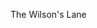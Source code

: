 The Wilson's Lane
<html lang="id">
<head>
    <meta charset="UTF-8">
    <meta name="viewport" content="width=device-width, initial-scale=1.0">
    <title>The Wilson's Lane Cafe</title>
    <script src="https://cdn.tailwindcss.com"></script>
    <link rel="stylesheet" href="https://cdnjs.cloudflare.com/ajax/libs/font-awesome/6.0.0/css/all.min.css">
    <script>
        tailwind.config = {
            theme: {
                extend: {
                    colors: {
                        primary: '#FF6B98',
                        secondary: '#FFD1DC',
                        accent: '#FF91A4',
                        dark: '#4A3637',
                        light: '#FFF0F3',
                    },
                    fontFamily: {
                        sans: ['Poppins', 'sans-serif'],
                        serif: ['Playfair Display', 'serif'],
                    }
                }
            }
        }
    </script>
    <style>
        @import url('https://fonts.googleapis.com/css2?family=Playfair+Display:wght@400;500;600;700&family=Poppins:wght@300;400;500;600&display=swap');
        
        body {
            font-family: 'Poppins', sans-serif;
            scroll-behavior: smooth;
        }
        
        .hero-pattern {
            background-color: #FFF0F3;
            background-image: url("data:image/svg+xml,%3Csvg width='60' height='60' viewBox='0 0 60 60' xmlns='http://www.w3.org/2000/svg'%3E%3Cg fill='none' fill-rule='evenodd'%3E%3Cg fill='%23ff6b98' fill-opacity='0.1'%3E%3Cpath d='M36 34v-4h-2v4h-4v2h4v4h2v-4h4v-2h-4zm0-30V0h-2v4h-4v2h4v4h2V6h4V4h-4zM6 34v-4H4v4H0v2h4v4h2v-4h4v-2H6zM6 4V0H4v4H0v2h4v4h2V6h4V4H6z'/%3E%3C/g%3E%3C/g%3E%3C/svg%3E");
        }
        
        .menu-item:hover {
            transform: translateY(-5px);
            box-shadow: 0 10px 15px -3px rgba(255, 107, 152, 0.3);
        }
        
        .gallery-img {
            transition: all 0.3s ease;
        }
        
        .gallery-img:hover {
            transform: scale(1.05);
        }
        
        .testimonial-card {
            transition: all 0.3s ease;
        }
        
        .testimonial-card:hover {
            transform: translateY(-5px);
        }
        
        .nav-link {
            position: relative;
        }
        
        .nav-link::after {
            content: '';
            position: absolute;
            width: 0;
            height: 2px;
            bottom: -2px;
            left: 0;
            background-color: #FF6B98;
            transition: width 0.3s ease;
        }
        
        .nav-link:hover::after {
            width: 100%;
        }
    </style>
</head>
<body class="bg-light text-dark">
    <!-- Navigation -->
    <nav class="bg-white shadow-md fixed w-full z-50">
        <div class="container mx-auto px-4 py-3 flex justify-between items-center">
            <a href="#" class="text-2xl font-serif font-bold text-primary">The Wilson's Lane</a>
            
            <!-- Mobile menu button -->
            <div class="md:hidden">
                <button id="mobile-menu-button" class="text-dark focus:outline-none">
                    <svg class="w-6 h-6" fill="none" stroke="currentColor" viewBox="0 0 24 24" xmlns="http://www.w3.org/2000/svg">
                        <path stroke-linecap="round" stroke-linejoin="round" stroke-width="2" d="M4 6h16M4 12h16M4 18h16"></path>
                    </svg>
                </button>
            </div>
            
            <!-- Desktop Navigation -->
            <div class="hidden md:flex space-x-8">
                <a href="#home" class="nav-link font-medium">Beranda</a>
                <a href="#about" class="nav-link font-medium">Tentang Kami</a>
                <a href="#menu" class="nav-link font-medium">Menu</a>
                <a href="#services" class="nav-link font-medium">Layanan</a>
                <a href="#gallery" class="nav-link font-medium">Galeri</a>
                <a href="#testimonials" class="nav-link font-medium">Testimoni</a>
                <a href="#contact" class="nav-link font-medium">Kontak</a>
            </div>
        </div>
        
        <!-- Mobile Navigation -->
        <div id="mobile-menu" class="hidden md:hidden bg-white pb-4 px-4">
            <a href="#home" class="block py-2 text-center">Beranda</a>
            <a href="#about" class="block py-2 text-center">Tentang Kami</a>
            <a href="#menu" class="block py-2 text-center">Menu</a>
            <a href="#services" class="block py-2 text-center">Layanan</a>
            <a href="#gallery" class="block py-2 text-center">Galeri</a>
            <a href="#testimonials" class="block py-2 text-center">Testimoni</a>
            <a href="#contact" class="block py-2 text-center">Kontak</a>
        </div>
    </nav>

    <!-- Hero Section -->
    <section id="home" class="hero-pattern pt-24 md:pt-32 pb-16 md:pb-24">
        <div class="container mx-auto px-4">
            <div class="flex flex-col md:flex-row items-center">
                <div class="md:w-1/2 mb-8 md:mb-0">
                    <h1 class="text-4xl md:text-5xl lg:text-6xl font-serif font-bold text-primary mb-4">The Wilson's Lane</h1>
                    <p class="text-lg md:text-xl mb-6">Nikmati pengalaman kuliner yang menyenangkan dengan suasana yang nyaman dan menu yang lezat.</p>
                    <div class="flex flex-col sm:flex-row gap-4">
                        <a href="#menu" class="bg-primary hover:bg-accent text-white font-medium py-3 px-6 rounded-full transition duration-300 text-center">Lihat Menu</a>
                        <a href="#contact" class="border-2 border-primary hover:bg-secondary text-primary font-medium py-3 px-6 rounded-full transition duration-300 text-center">Hubungi Kami</a>
                    </div>
                </div>
                <div class="md:w-1/2">
                    <div class="relative">
                        <div class="absolute -top-4 -left-4 w-24 h-24 bg-secondary rounded-full -z-10"></div>
                        <div class="absolute -bottom-4 -right-4 w-32 h-32 bg-accent rounded-full -z-10"></div>
                        <svg class="w-full h-auto" viewBox="0 0 500 400" xmlns="http://www.w3.org/2000/svg">
                            <rect x="50" y="50" width="400" height="300" rx="20" fill="#FFF" stroke="#FF6B98" stroke-width="5"/>
                            <circle cx="250" cy="200" r="80" fill="#FFD1DC"/>
                            <path d="M200,200 Q250,150 300,200 T400,200" stroke="#FF6B98" stroke-width="8" fill="none"/>
                            <text x="180" y="210" font-family="'Playfair Display', serif" font-size="24" fill="#4A3637" font-weight="bold">Wilson's Lane</text>
                            <path d="M150,250 Q250,300 350,250" stroke="#FF91A4" stroke-width="6" fill="none"/>
                            <circle cx="150" cy="150" r="20" fill="#FF91A4"/>
                            <circle cx="350" cy="150" r="20" fill="#FF91A4"/>
                            <rect x="200" y="250" width="100" height="30" rx="15" fill="#FF6B98"/>
                            <text x="215" y="270" font-family="'Poppins', sans-serif" font-size="14" fill="#FFF">CAFE</text>
                        </svg>
                    </div>
                </div>
            </div>
        </div>
    </section>

    <!-- About Section -->
    <section id="about" class="py-16 bg-white">
        <div class="container mx-auto px-4">
            <div class="text-center mb-12">
                <h2 class="text-3xl md:text-4xl font-serif font-bold text-primary mb-2">Tentang Wilson's Lane</h2>
                <div class="w-24 h-1 bg-accent mx-auto"></div>
            </div>
            
            <div class="flex flex-col md:flex-row items-center gap-8">
                <div class="md:w-1/2">
                    <div class="relative">
                        <div class="absolute -top-4 -left-4 w-full h-full bg-secondary rounded-lg -z-10 transform rotate-3"></div>
                        <div class="bg-white p-6 rounded-lg shadow-lg">
                            <svg class="w-full h-auto" viewBox="0 0 400 300" xmlns="http://www.w3.org/2000/svg">
                                <rect width="400" height="300" fill="#FFF0F3" rx="10"/>
                                <circle cx="200" cy="100" r="50" fill="#FFD1DC"/>
                                <rect x="150" y="150" width="100" height="100" rx="10" fill="#FF91A4"/>
                                <circle cx="200" cy="200" r="30" fill="#FF6B98"/>
                                <path d="M170,200 Q200,170 230,200" stroke="#FFF" stroke-width="4" fill="none"/>
                                <circle cx="185" cy="190" r="5" fill="#FFF"/>
                                <circle cx="215" cy="190" r="5" fill="#FFF"/>
                                <path d="M100,250 Q200,280 300,250" stroke="#FF6B98" stroke-width="6" fill="none"/>
                                <text x="130" y="80" font-family="'Playfair Display', serif" font-size="24" fill="#4A3637" font-weight="bold">The Wilson's Lane</text>
                            </svg>
                        </div>
                    </div>
                </div>
                
                <div class="md:w-1/2">
                    <h3 class="text-2xl font-serif font-semibold text-dark mb-4">Selamat Datang di The Wilson's Lane</h3>
                    <p class="mb-4">The Wilson's Lane adalah kafe yang menggabungkan kenyamanan, cita rasa, dan keindahan dalam satu tempat. Didirikan dengan semangat untuk menciptakan ruang yang nyaman bagi semua orang, kafe kami menawarkan pengalaman kuliner yang tak terlupakan.</p>
                    <p class="mb-4">Kami menggunakan bahan-bahan berkualitas tinggi dan segar untuk setiap hidangan kami. Menu kami menggabungkan cita rasa lokal dan internasional, dengan sentuhan kreatif yang unik.</p>
                    <p class="mb-6">Suasana kafe kami dirancang untuk memberikan kenyamanan maksimal, baik untuk pertemuan santai, kerja remote, atau sekadar menikmati waktu sendiri dengan secangkir kopi.</p>
                    <div class="flex flex-wrap gap-4">
                        <div class="flex items-center">
                            <div class="w-12 h-12 bg-secondary rounded-full flex items-center justify-center mr-3">
                                <i class="fas fa-coffee text-primary text-xl"></i>
                            </div>
                            <span>Kopi Berkualitas</span>
                        </div>
                        <div class="flex items-center">
                            <div class="w-12 h-12 bg-secondary rounded-full flex items-center justify-center mr-3">
                                <i class="fas fa-utensils text-primary text-xl"></i>
                            </div>
                            <span>Menu Lezat</span>
                        </div>
                        <div class="flex items-center">
                            <div class="w-12 h-12 bg-secondary rounded-full flex items-center justify-center mr-3">
                                <i class="fas fa-wifi text-primary text-xl"></i>
                            </div>
                            <span>WiFi Gratis</span>
                        </div>
                    </div>
                </div>
            </div>
        </div>
    </section>

    <!-- Menu Section -->
    <section id="menu" class="py-16 bg-light">
        <div class="container mx-auto px-4">
            <div class="text-center mb-12">
                <h2 class="text-3xl md:text-4xl font-serif font-bold text-primary mb-2">Menu Favorit Kami</h2>
                <div class="w-24 h-1 bg-accent mx-auto"></div>
                <p class="mt-4 text-lg">Nikmati hidangan spesial kami yang dibuat dengan cinta dan bahan berkualitas</p>
            </div>
            
            <!-- Signature Menu -->
            <div class="mb-12">
                <h3 class="text-2xl font-serif font-semibold text-center mb-8">Signature Menu</h3>
                <div class="bg-white rounded-xl shadow-lg overflow-hidden transition-all duration-300 hover:shadow-xl max-w-4xl mx-auto">
                    <div class="flex flex-col md:flex-row">
                        <div class="md:w-1/2 p-6">
                            <div class="bg-secondary rounded-lg p-4 h-full flex items-center justify-center">
                                <svg viewBox="0 0 300 200" xmlns="http://www.w3.org/2000/svg" class="w-full h-auto">
                                    <rect width="300" height="200" fill="#FFD1DC" rx="10"/>
                                    <ellipse cx="150" cy="100" rx="100" ry="60" fill="#FF91A4"/>
                                    <path d="M80,120 Q150,160 220,120" stroke="#FFF" stroke-width="8" fill="none"/>
                                    <path d="M100,90 L200,90" stroke="#FFF" stroke-width="6" fill="none"/>
                                    <path d="M110,70 L190,70" stroke="#FFF" stroke-width="4" fill="none"/>
                                    <circle cx="150" cy="50" r="20" fill="#FF6B98"/>
                                    <text x="110" y="180" font-family="'Playfair Display', serif" font-size="16" fill="#4A3637" font-weight="bold">Arsik Salmon</text>
                                </svg>
                            </div>
                        </div>
                        <div class="md:w-1/2 p-6">
                            <div class="flex justify-between items-start mb-2">
                                <h4 class="text-xl font-serif font-bold text-primary">Arsik Salmon</h4>
                                <span class="bg-primary text-white px-3 py-1 rounded-full text-sm">Signature</span>
                            </div>
                            <p class="text-sm text-gray-500 mb-4">Hidangan spesial dengan sentuhan tradisional</p>
                            <p class="mb-4">Salmon segar yang dimasak dengan bumbu arsik khas Batak, disajikan dengan nasi putih hangat dan lalapan segar. Perpaduan cita rasa lokal dan bahan premium.</p>
                            <div class="flex justify-between items-center">
                                <span class="text-xl font-bold text-dark">Rp 85.000</span>
                                <button class="bg-primary hover:bg-accent text-white px-4 py-2 rounded-full transition duration-300">Pesan Sekarang</button>
                            </div>
                        </div>
                    </div>
                </div>
            </div>
            
            <!-- Other Menu -->
            <h3 class="text-2xl font-serif font-semibold text-center mb-8">Menu Lainnya</h3>
            <div class="grid grid-cols-1 md:grid-cols-2 lg:grid-cols-3 gap-6">
                <!-- Menu Item 1 -->
                <div class="menu-item bg-white rounded-xl shadow-md overflow-hidden transition-all duration-300">
                    <div class="h-48 bg-secondary flex items-center justify-center">
                        <svg viewBox="0 0 200 150" xmlns="http://www.w3.org/2000/svg" class="w-full h-auto">
                            <rect width="200" height="150" fill="#FFD1DC" rx="5"/>
                            <circle cx="100" cy="75" r="50" fill="#FF91A4"/>
                            <rect x="70" y="60" width="60" height="40" rx="5" fill="#FFF"/>
                            <path d="M75,80 Q100,100 125,80" stroke="#FF6B98" stroke-width="3" fill="none"/>
                            <path d="M80,70 L120,70" stroke="#FF6B98" stroke-width="2" fill="none"/>
                            <path d="M85,65 L115,65" stroke="#FF6B98" stroke-width="2" fill="none"/>
                            <text x="60" y="130" font-family="'Poppins', sans-serif" font-size="12" fill="#4A3637" font-weight="bold">Nasi Goreng Jambal</text>
                        </svg>
                    </div>
                    <div class="p-4">
                        <h4 class="text-lg font-serif font-bold text-primary mb-1">Nasi Goreng Jambal</h4>
                        <p class="text-sm text-gray-600 mb-3">Nasi goreng dengan ikan jambal roti khas Batak yang gurih dan lezat</p>
                        <div class="flex justify-between items-center">
                            <span class="font-bold text-dark">Rp 45.000</span>
                            <button class="bg-primary hover:bg-accent text-white px-3 py-1 rounded-full text-sm transition duration-300">Pesan</button>
                        </div>
                    </div>
                </div>
                
                <!-- Menu Item 2 -->
                <div class="menu-item bg-white rounded-xl shadow-md overflow-hidden transition-all duration-300">
                    <div class="h-48 bg-secondary flex items-center justify-center">
                        <svg viewBox="0 0 200 150" xmlns="http://www.w3.org/2000/svg" class="w-full h-auto">
                            <rect width="200" height="150" fill="#FFD1DC" rx="5"/>
                            <circle cx="100" cy="75" r="50" fill="#FF91A4"/>
                            <rect x="70" y="50" width="60" height="50" rx="5" fill="#FFF"/>
                            <circle cx="100" cy="75" r="15" fill="#FF6B98"/>
                            <path d="M80,90 L120,90" stroke="#FF6B98" stroke-width="3" fill="none"/>
                            <path d="M85,60 L115,60" stroke="#FF6B98" stroke-width="2" fill="none"/>
                            <text x="75" y="130" font-family="'Poppins', sans-serif" font-size="12" fill="#4A3637" font-weight="bold">Egy Rice</text>
                        </svg>
                    </div>
                    <div class="p-4">
                        <h4 class="text-lg font-serif font-bold text-primary mb-1">Egy Rice</h4>
                        <p class="text-sm text-gray-600 mb-3">Nasi dengan telur mata sapi, ayam, dan saus spesial Wilson's Lane</p>
                        <div class="flex justify-between items-center">
                            <span class="font-bold text-dark">Rp 38.000</span>
                            <button class="bg-primary hover:bg-accent text-white px-3 py-1 rounded-full text-sm transition duration-300">Pesan</button>
                        </div>
                    </div>
                </div>
                
                <!-- Menu Item 3 -->
                <div class="menu-item bg-white rounded-xl shadow-md overflow-hidden transition-all duration-300">
                    <div class="h-48 bg-secondary flex items-center justify-center">
                        <svg viewBox="0 0 200 150" xmlns="http://www.w3.org/2000/svg" class="w-full h-auto">
                            <rect width="200" height="150" fill="#FFD1DC" rx="5"/>
                            <circle cx="100" cy="75" r="50" fill="#FF91A4"/>
                            <path d="M70,90 Q100,110 130,90" stroke="#FFF" stroke-width="4" fill="none"/>
                            <circle cx="85" cy="70" r="10" fill="#FFF"/>
                            <circle cx="115" cy="70" r="10" fill="#FFF"/>
                            <path d="M75,50 Q100,30 125,50" stroke="#FF6B98" stroke-width="3" fill="none"/>
                            <text x="50" y="130" font-family="'Poppins', sans-serif" font-size="12" fill="#4A3637" font-weight="bold">Chicken Butter Milk</text>
                        </svg>
                    </div>
                    <div class="p-4">
                        <h4 class="text-lg font-serif font-bold text-primary mb-1">Chicken Butter Milk</h4>
                        <p class="text-sm text-gray-600 mb-3">Ayam goreng dengan saus butter milk yang creamy dan lezat</p>
                        <div class="flex justify-between items-center">
                            <span class="font-bold text-dark">Rp 52.000</span>
                            <button class="bg-primary hover:bg-accent text-white px-3 py-1 rounded-full text-sm transition duration-300">Pesan</button>
                        </div>
                    </div>
                </div>
            </div>
            
            <div class="text-center mt-10">
                <a href="#" class="inline-block border-2 border-primary hover:bg-primary hover:text-white text-primary font-medium py-2 px-6 rounded-full transition duration-300">Lihat Menu Lengkap</a>
            </div>
        </div>
    </section>

    <!-- Services Section -->
    <section id="services" class="py-16 bg-white">
        <div class="container mx-auto px-4">
            <div class="text-center mb-12">
                <h2 class="text-3xl md:text-4xl font-serif font-bold text-primary mb-2">Layanan Kami</h2>
                <div class="w-24 h-1 bg-accent mx-auto"></div>
                <p class="mt-4 text-lg">Kami menyediakan berbagai layanan untuk memenuhi kebutuhan Anda</p>
            </div>
            
            <div class="grid grid-cols-1 md:grid-cols-3 gap-8">
                <!-- Service 1 -->
                <div class="bg-light rounded-xl shadow-md p-6 transition-all duration-300 hover:shadow-lg hover:transform hover:-translate-y-2">
                    <div class="w-16 h-16 bg-secondary rounded-full flex items-center justify-center mx-auto mb-4">
                        <i class="fas fa-coffee text-primary text-2xl"></i>
                    </div>
                    <h3 class="text-xl font-serif font-bold text-primary text-center mb-3">Kopi & Minuman</h3>
                    <p class="text-center">Kopi pilihan single origin dan minuman spesial buatan barista.</p>
                </div>
                
                <!-- Service 2 -->
                <div class="bg-light rounded-xl shadow-md p-6 transition-all duration-300 hover:shadow-lg hover:transform hover:-translate-y-2">
                    <div class="w-16 h-16 bg-secondary rounded-full flex items-center justify-center mx-auto mb-4">
                        <i class="fas fa-leaf text-primary text-2xl"></i>
                    </div>
                    <h3 class="text-xl font-serif font-bold text-primary text-center mb-3">Makanan Sehat</h3>
                    <p class="text-center">Menu sehat, vegetarian, vegan dan pilihan sarapan lengkap.</p>
                </div>
                
                <!-- Service 3 -->
                <div class="bg-light rounded-xl shadow-md p-6 transition-all duration-300 hover:shadow-lg hover:transform hover:-translate-y-2">
                    <div class="w-16 h-16 bg-secondary rounded-full flex items-center justify-center mx-auto mb-4">
                        <i class="fas fa-music text-primary text-2xl"></i>
                    </div>
                    <h3 class="text-xl font-serif font-bold text-primary text-center mb-3">Acara & Workshop</h3>
                    <p class="text-center">Live music, komunitas, dan event kreatif mingguan.</p>
                </div>
            </div>
            
            <div class="mt-12 bg-secondary rounded-xl p-6 md:p-8">
                <div class="flex flex-col md:flex-row items-center">
                    <div class="md:w-2/3 mb-6 md:mb-0 md:pr-6">
                        <h3 class="text-2xl font-serif font-bold text-primary mb-3">Ingin Mengadakan Acara di Wilson's Lane?</h3>
                        <p class="mb-4">Kami menyediakan ruang yang nyaman untuk berbagai acara seperti ulang tahun, gathering, atau workshop. Hubungi kami untuk informasi lebih lanjut.</p>
                        <a href="#contact" class="inline-block bg-primary hover:bg-accent text-white font-medium py-2 px-6 rounded-full transition duration-300">Hubungi Kami</a>
                    </div>
                    <div class="md:w-1/3">
                        <svg viewBox="0 0 200 150" xmlns="http://www.w3.org/2000/svg" class="w-full h-auto">
                            <rect width="200" height="150" fill="#FFF0F3" rx="10"/>
                            <rect x="30" y="40" width="140" height="80" rx="5" fill="#FF91A4"/>
                            <circle cx="60" cy="70" r="15" fill="#FFF"/>
                            <circle cx="100" cy="70" r="15" fill="#FFF"/>
                            <circle cx="140" cy="70" r="15" fill="#FFF"/>
                            <path d="M40,100 L160,100" stroke="#FFF" stroke-width="3" stroke-dasharray="5,5" fill="none"/>
                            <path d="M50,120 L150,120" stroke="#FF6B98" stroke-width="2" fill="none"/>
                            <text x="70" y="30" font-family="'Poppins', sans-serif" font-size="12" fill="#4A3637" font-weight="bold">Events</text>
                        </svg>
                    </div>
                </div>
            </div>
        </div>
    </section>

    <!-- Gallery Section -->
    <section id="gallery" class="py-16 bg-light">
        <div class="container mx-auto px-4">
            <div class="text-center mb-12">
                <h2 class="text-3xl md:text-4xl font-serif font-bold text-primary mb-2">Galeri</h2>
                <div class="w-24 h-1 bg-accent mx-auto"></div>
                <p class="mt-4 text-lg">Suasana dan momen di The Wilson's Lane</p>
            </div>
            
            <div class="grid grid-cols-1 sm:grid-cols-2 md:grid-cols-3 lg:grid-cols-4 gap-4">
                <!-- Gallery Item 1 -->
                <div class="gallery-img overflow-hidden rounded-lg shadow-md">
                    <div class="bg-secondary aspect-square">
                        <svg viewBox="0 0 200 200" xmlns="http://www.w3.org/2000/svg" class="w-full h-full">
                            <rect width="200" height="200" fill="#FFD1DC"/>
                            <circle cx="100" cy="100" r="70" fill="#FF91A4"/>
                            <rect x="50" y="70" width="100" height="60" rx="5" fill="#FFF"/>
                            <circle cx="80" cy="100" r="10" fill="#FF6B98"/>
                            <circle cx="120" cy="100" r="10" fill="#FF6B98"/>
                            <path d="M70,130 Q100,150 130,130" stroke="#FF6B98" stroke-width="3" fill="none"/>
                            <text x="70" y="50" font-family="'Playfair Display', serif" font-size="12" fill="#FFF" font-weight="bold">Cafe Interior</text>
                        </svg>
                    </div>
                </div>
                
                <!-- Gallery Item 2 -->
                <div class="gallery-img overflow-hidden rounded-lg shadow-md">
                    <div class="bg-accent aspect-square">
                        <svg viewBox="0 0 200 200" xmlns="http://www.w3.org/2000/svg" class="w-full h-full">
                            <rect width="200" height="200" fill="#FF91A4"/>
                            <circle cx="100" cy="80" r="50" fill="#FFD1DC"/>
                            <rect x="60" y="100" width="80" height="60" rx="5" fill="#FFF"/>
                            <circle cx="100" cy="130" r="15" fill="#FF6B98"/>
                            <path d="M70,160 L130,160" stroke="#FFF" stroke-width="3" fill="none"/>
                            <text x="65" y="50" font-family="'Playfair Display', serif" font-size="12" fill="#FFF" font-weight="bold">Coffee Art</text>
                        </svg>
                    </div>
                </div>
                
                <!-- Gallery Item 3 -->
                <div class="gallery-img overflow-hidden rounded-lg shadow-md">
                    <div class="bg-primary aspect-square">
                        <svg viewBox="0 0 200 200" xmlns="http://www.w3.org/2000/svg" class="w-full h-full">
                            <rect width="200" height="200" fill="#FF6B98"/>
                            <circle cx="100" cy="100" r="60" fill="#FFD1DC"/>
                            <rect x="70" y="80" width="60" height="40" rx="5" fill="#FFF"/>
                            <path d="M80,100 L120,100" stroke="#FF91A4" stroke-width="3" fill="none"/>
                            <path d="M80,110 L120,110" stroke="#FF91A4" stroke-width="3" fill="none"/>
                            <text x="60" y="60" font-family="'Playfair Display', serif" font-size="12" fill="#FFF" font-weight="bold">Signature Menu</text>
                        </svg>
                    </div>
                </div>
                
                <!-- Gallery Item 4 -->
                <div class="gallery-img overflow-hidden rounded-lg shadow-md">
                    <div class="bg-secondary aspect-square">
                        <svg viewBox="0 0 200 200" xmlns="http://www.w3.org/2000/svg" class="w-full h-full">
                            <rect width="200" height="200" fill="#FFD1DC"/>
                            <rect x="40" y="60" width="120" height="80" rx="10" fill="#FF91A4"/>
                            <circle cx="70" cy="100" r="15" fill="#FFF"/>
                            <circle cx="130" cy="100" r="15" fill="#FFF"/>
                            <path d="M60,130 Q100,150 140,130" stroke="#FFF" stroke-width="3" fill="none"/>
                            <text x="60" y="50" font-family="'Playfair Display', serif" font-size="12" fill="#4A3637" font-weight="bold">Outdoor Area</text>
                        </svg>
                    </div>
                </div>
                
                <!-- Gallery Item 5 -->
                <div class="gallery-img overflow-hidden rounded-lg shadow-md">
                    <div class="bg-accent aspect-square">
                        <svg viewBox="0 0 200 200" xmlns="http://www.w3.org/2000/svg" class="w-full h-full">
                            <rect width="200" height="200" fill="#FF91A4"/>
                            <circle cx="100" cy="100" r="60" fill="#FFD1DC"/>
                            <rect x="80" y="70" width="40" height="60" rx="5" fill="#FFF"/>
                            <circle cx="100" cy="90" r="10" fill="#FF6B98"/>
                            <path d="M85,110 L115,110" stroke="#FF6B98" stroke-width="2" fill="none"/>
                            <path d="M90,120 L110,120" stroke="#FF6B98" stroke-width="2" fill="none"/>
                            <text x="70" y="50" font-family="'Playfair Display', serif" font-size="12" fill="#FFF" font-weight="bold">Live Music</text>
                        </svg>
                    </div>
                </div>
                
                <!-- Gallery Item 6 -->
                <div class="gallery-img overflow-hidden rounded-lg shadow-md">
                    <div class="bg-primary aspect-square">
                        <svg viewBox="0 0 200 200" xmlns="http://www.w3.org/2000/svg" class="w-full h-full">
                            <rect width="200" height="200" fill="#FF6B98"/>
                            <circle cx="100" cy="100" r="70" fill="#FFD1DC"/>
                            <rect x="70" y="70" width="60" height="60" rx="30" fill="#FFF"/>
                            <circle cx="100" cy="100" r="20" fill="#FF91A4"/>
                            <path d="M60,140 Q100,160 140,140" stroke="#FFF" stroke-width="3" fill="none"/>
                            <text x="65" y="50" font-family="'Playfair Display', serif" font-size="12" fill="#FFF" font-weight="bold">Desserts</text>
                        </svg>
                    </div>
                </div>
                
                <!-- Gallery Item 7 -->
                <div class="gallery-img overflow-hidden rounded-lg shadow-md">
                    <div class="bg-secondary aspect-square">
                        <svg viewBox="0 0 200 200" xmlns="http://www.w3.org/2000/svg" class="w-full h-full">
                            <rect width="200" height="200" fill="#FFD1DC"/>
                            <rect x="50" y="50" width="100" height="100" rx="10" fill="#FF91A4"/>
                            <circle cx="100" cy="80" r="20" fill="#FFF"/>
                            <rect x="80" y="110" width="40" height="20" rx="5" fill="#FFF"/>
                            <path d="M70,150 L130,150" stroke="#FFF" stroke-width="3" fill="none"/>
                            <text x="55" y="40" font-family="'Playfair Display', serif" font-size="12" fill="#4A3637" font-weight="bold">Workshop Event</text>
                        </svg>
                    </div>
                </div>
                
                <!-- Gallery Item 8 -->
                <div class="gallery-img overflow-hidden rounded-lg shadow-md">
                    <div class="bg-accent aspect-square">
                        <svg viewBox="0 0 200 200" xmlns="http://www.w3.org/2000/svg" class="w-full h-full">
                            <rect width="200" height="200" fill="#FF91A4"/>
                            <circle cx="100" cy="100" r="60" fill="#FFD1DC"/>
                            <rect x="70" y="80" width="60" height="40" rx="5" fill="#FFF"/>
                            <circle cx="85" cy="100" r="8" fill="#FF6B98"/>
                            <circle cx="115" cy="100" r="8" fill="#FF6B98"/>
                            <path d="M85,130 Q100,140 115,130" stroke="#FFF" stroke-width="2" fill="none"/>
                            <text x="60" y="60" font-family="'Playfair Display', serif" font-size="12" fill="#FFF" font-weight="bold">Cozy Corner</text>
                        </svg>
                    </div>
                </div>
            </div>
            
            <div class="text-center mt-10">
                <a href="#" class="inline-block border-2 border-primary hover:bg-primary hover:text-white text-primary font-medium py-2 px-6 rounded-full transition duration-300">Lihat Lebih Banyak</a>
            </div>
        </div>
    </section>

    <!-- Testimonials Section -->
    <section id="testimonials" class="py-16 bg-white">
        <div class="container mx-auto px-4">
            <div class="text-center mb-12">
                <h2 class="text-3xl md:text-4xl font-serif font-bold text-primary mb-2">Testimoni</h2>
                <div class="w-24 h-1 bg-accent mx-auto"></div>
                <p class="mt-4 text-lg">Apa kata mereka tentang The Wilson's Lane</p>
            </div>
            
            <div class="grid grid-cols-1 md:grid-cols-2 gap-8">
                <!-- Testimonial 1 -->
                <div class="testimonial-card bg-light rounded-xl shadow-md p-6">
                    <div class="flex items-start mb-4">
                        <div class="w-12 h-12 bg-secondary rounded-full flex items-center justify-center mr-4">
                            <span class="text-primary font-bold text-xl">R</span>
                        </div>
                        <div>
                            <h4 class="font-bold text-primary">Rina</h4>
                            <p class="text-sm text-gray-500">Jakarta</p>
                        </div>
                    </div>
                    <div class="mb-4">
                        <div class="flex text-yellow-400 mb-2">
                            <i class="fas fa-star"></i>
                            <i class="fas fa-star"></i>
                            <i class="fas fa-star"></i>
                            <i class="fas fa-star"></i>
                            <i class="fas fa-star"></i>
                        </div>
                        <p class="italic">"Tempatnya nyaman banget, kopinya enak, staff-nya ramah. Highly recommended!"</p>
                    </div>
                </div>
                
                <!-- Testimonial 2 -->
                <div class="testimonial-card bg-light rounded-xl shadow-md p-6">
                    <div class="flex items-start mb-4">
                        <div class="w-12 h-12 bg-secondary rounded-full flex items-center justify-center mr-4">
                            <span class="text-primary font-bold text-xl">B</span>
                        </div>
                        <div>
                            <h4 class="font-bold text-primary">Budi</h4>
                            <p class="text-sm text-gray-500">Bekasi</p>
                        </div>
                    </div>
                    <div class="mb-4">
                        <div class="flex text-yellow-400 mb-2">
                            <i class="fas fa-star"></i>
                            <i class="fas fa-star"></i>
                            <i class="fas fa-star"></i>
                            <i class="fas fa-star"></i>
                            <i class="fas fa-star-half-alt"></i>
                        </div>
                        <p class="italic">"Saya suka suasana tamannya. Cocok buat kerja remote atau santai sore."</p>
                    </div>
                </div>
            </div>
            
            <div class="mt-12 bg-secondary rounded-xl p-6 md:p-8 text-center">
                <h3 class="text-2xl font-serif font-bold text-primary mb-4">Bagikan Pengalaman Anda</h3>
                <p class="mb-6">Kami sangat menghargai masukan dari Anda untuk terus meningkatkan layanan kami</p>
                <a href="#" class="inline-block bg-primary hover:bg-accent text-white font-medium py-2 px-6 rounded-full transition duration-300">Tulis Review</a>
            </div>
        </div>
    </section>

    <!-- Contact Section -->
    <section id="contact" class="py-16 bg-light">
        <div class="container mx-auto px-4">
            <div class="text-center mb-12">
                <h2 class="text-3xl md:text-4xl font-serif font-bold text-primary mb-2">Hubungi Kami</h2>
                <div class="w-24 h-1 bg-accent mx-auto"></div>
                <p class="mt-4 text-lg">Kami siap melayani Anda</p>
            </div>
            
            <div class="flex flex-col md:flex-row gap-8">
                <div class="md:w-1/2">
                    <div class="bg-white rounded-xl shadow-md p-6">
                        <h3 class="text-xl font-serif font-bold text-primary mb-4">Informasi Kontak</h3>
                        
                        <div class="flex items-start mb-4">
                            <div class="w-10 h-10 bg-secondary rounded-full flex items-center justify-center mr-4">
                                <i class="fas fa-map-marker-alt text-primary"></i>
                            </div>
                            <div>
                                <h4 class="font-bold">Alamat</h4>
                                <p>Jl. Tegal No.4, Menteng, Jakarta Pusat</p>
                            </div>
                        </div>
                        
                        <div class="flex items-start mb-4">
                            <div class="w-10 h-10 bg-secondary rounded-full flex items-center justify-center mr-4">
                                <i class="fas fa-envelope text-primary"></i>
                            </div>
                            <div>
                                <h4 class="font-bold">Email</h4>
                                <p>info@wilsonslane.com</p>
                            </div>
                        </div>
                        
                        <div class="flex items-start mb-4">
                            <div class="w-10 h-10 bg-secondary rounded-full flex items-center justify-center mr-4">
                                <i class="fab fa-whatsapp text-primary"></i>
                            </div>
                            <div>
                                <h4 class="font-bold">WhatsApp</h4>
                                <p>0812-3456-7890</p>
                            </div>
                        </div>
                        
                        <div class="flex items-start">
                            <div class="w-10 h-10 bg-secondary rounded-full flex items-center justify-center mr-4">
                                <i class="fas fa-clock text-primary"></i>
                            </div>
                            <div>
                                <h4 class="font-bold">Jam Buka</h4>
                                <p>Senin - Sabtu: 12.00 - 21.00</p>
                                <p>Minggu       : 12.00 - 19.00</p>
                            </div>
                        </div>
                        
                        <div class="mt-6">
                            <h4 class="font-bold mb-2">Ikuti Kami</h4>
                            <div class="flex space-x-4">
                                <a href="#" class="w-10 h-10 bg-secondary rounded-full flex items-center justify-center hover:bg-primary hover:text-white transition duration-300">
                                    <i class="fab fa-instagram"></i>
                                </a>
                                <a href="#" class="w-10 h-10 bg-secondary rounded-full flex items-center justify-center hover:bg-primary hover:text-white transition duration-300">
                                    <i class="fab fa-facebook-f"></i>
                                </a>
                                <a href="#" class="w-10 h-10 bg-secondary rounded-full flex items-center justify-center hover:bg-primary hover:text-white transition duration-300">
                                    <i class="fab fa-twitter"></i>
                                </a>
                                <a href="#" class="w-10 h-10 bg-secondary rounded-full flex items-center justify-center hover:bg-primary hover:text-white transition duration-300">
                                    <i class="fab fa-tiktok"></i>
                                </a>
                            </div>
                        </div>
                    </div>
                </div>
                
                <div class="md:w-1/2">
                    <div class="bg-white rounded-xl shadow-md p-6">
                        <h3 class="text-xl font-serif font-bold text-primary mb-4">Kirim Pesan</h3>
                        
                        <form id="contactForm" class="space-y-4">
                            <div>
                                <label for="name" class="block text-sm font-medium text-gray-700 mb-1">Nama</label>
                                <input type="text" id="name" name="name" class="w-full px-4 py-2 border border-gray-300 rounded-lg focus:outline-none focus:ring-2 focus:ring-primary">
                            </div>
                            
                            <div>
                                <label for="email" class="block text-sm font-medium text-gray-700 mb-1">Email</label>
                                <input type="email" id="email" name="email" class="w-full px-4 py-2 border border-gray-300 rounded-lg focus:outline-none focus:ring-2 focus:ring-primary">
                            </div>
                            
                            <div>
                                <label for="subject" class="block text-sm font-medium text-gray-700 mb-1">Subjek</label>
                                <input type="text" id="subject" name="subject" class="w-full px-4 py-2 border border-gray-300 rounded-lg focus:outline-none focus:ring-2 focus:ring-primary">
                            </div>
                            
                            <div>
                                <label for="message" class="block text-sm font-medium text-gray-700 mb-1">Pesan</label>
                                <textarea id="message" name="message" rows="4" class="w-full px-4 py-2 border border-gray-300 rounded-lg focus:outline-none focus:ring-2 focus:ring-primary"></textarea>
                            </div>
                            
                            <div>
                                <button type="submit" class="w-full bg-primary hover:bg-accent text-white font-medium py-2 px-6 rounded-lg transition duration-300">Kirim Pesan</button>
                            </div>
                        </form>
                    </div>
                </div>
            </div>
            
            <div class="mt-12 bg-white rounded-xl shadow-md p-6">
                <h3 class="text-xl font-serif font-bold text-primary mb-4 text-center">Lokasi Kami</h3>
                <div class="bg-secondary h-64 rounded-lg flex items-center justify-center">
                    <svg viewBox="0 0 400 200" xmlns="http://www.w3.org/2000/svg" class="w-full h-auto">
                        <rect width="400" height="200" fill="#FFD1DC" rx="5"/>
                        <rect x="50" y="40" width="300" height="120" rx="5" fill="#FFF"/>
                        <circle cx="200" cy="100" r="20" fill="#FF6B98"/>
                        <path d="M200,80 L200,120" stroke="#FFF" stroke-width="2" fill="none"/>
                        <path d="M180,100 L220,100" stroke="#FFF" stroke-width="2" fill="none"/>
                        <path d="M80,60 L320,60" stroke="#FF91A4" stroke-width="1" fill="none"/>
                        <path d="M80,80 L320,80" stroke="#FF91A4" stroke-width="1" fill="none"/>
                        <path d="M80,100 L180,100" stroke="#FF91A4" stroke-width="1" fill="none"/>
                        <path d="M220,100 L320,100" stroke="#FF91A4" stroke-width="1" fill="none"/>
                        <path d="M80,120 L320,120" stroke="#FF91A4" stroke-width="1" fill="none"/>
                        <path d="M80,140 L320,140" stroke="#FF91A4" stroke-width="1" fill="none"/>
                        <text x="130" y="180" font-family="'Poppins', sans-serif" font-size="12" fill="#4A3637" font-weight="bold">Jl. Tegal No.4, Menteng, Jakarta Pusat</text>
                    </svg>
                </div>
            </div>
        </div>
    </section>

    <!-- Footer -->
    <footer class="bg-dark text-white py-8">
        <div class="container mx-auto px-4">
            <div class="flex flex-col md:flex-row justify-between">
                <div class="mb-6 md:mb-0">
                    <h3 class="text-2xl font-serif font-bold text-primary mb-4">The Wilson's Lane</h3>
                    <p class="max-w-xs">Tempat yang nyaman untuk menikmati kopi dan makanan lezat dengan suasana yang menyenangkan.</p>
                </div>
                
                <div class="mb-6 md:mb-0">
                    <h4 class="text-lg font-bold mb-4">Link Cepat</h4>
                    <ul class="space-y-2">
                        <li><a href="#home" class="hover:text-primary transition duration-300">Beranda</a></li>
                        <li><a href="#about" class="hover:text-primary transition duration-300">Tentang Kami</a></li>
                        <li><a href="#menu" class="hover:text-primary transition duration-300">Menu</a></li>
                        <li><a href="#gallery" class="hover:text-primary transition duration-300">Galeri</a></li>
                        <li><a href="#contact" class="hover:text-primary transition duration-300">Kontak</a></li>
                    </ul>
                </div>
                
                <div>
                    <h4 class="text-lg font-bold mb-4">Hubungi Kami</h4>
                    <ul class="space-y-2">
                        <li class="flex items-center">
                            <i class="fas fa-map-marker-alt text-primary mr-2"></i>
                            <span>Jl. Tegal No.4, Menteng, Jakarta Pusat</span>
                        </li>
                        <li class="flex items-center">
                            <i class="fas fa-envelope text-primary mr-2"></i>
                            <span>info@wilsonslane.com</span>
                        </li>
                        <li class="flex items-center">
                            <i class="fab fa-whatsapp text-primary mr-2"></i>
                            <span>0812-3456-7890</span>
                        </li>
                    </ul>
                </div>
            </div>
            
            <div class="border-t border-gray-700 mt-8 pt-6 flex flex-col md:flex-row justify-between items-center">
                <p>&copy; 2023 The Wilson's Lane. All rights reserved.</p>
                <div class="flex space-x-4 mt-4 md:mt-0">
                    <a href="#" class="hover:text-primary transition duration-300"><i class="fab fa-instagram"></i></a>
                    <a href="#" class="hover:text-primary transition duration-300"><i class="fab fa-facebook-f"></i></a>
                    <a href="#" class="hover:text-primary transition duration-300"><i class="fab fa-twitter"></i></a>
                    <a href="#" class="hover:text-primary transition duration-300"><i class="fab fa-tiktok"></i></a>
                </div>
            </div>
        </div>
    </footer>

    <script>
        // Mobile menu toggle
        const mobileMenuButton = document.getElementById('mobile-menu-button');
        const mobileMenu = document.getElementById('mobile-menu');
        
        mobileMenuButton.addEventListener('click', () => {
            mobileMenu.classList.toggle('hidden');
        });
        
        // Smooth scrolling for anchor links
        document.querySelectorAll('a[href^="#"]').forEach(anchor => {
            anchor.addEventListener('click', function(e) {
                e.preventDefault();
                
                // Close mobile menu if open
                mobileMenu.classList.add('hidden');
                
                const targetId = this.getAttribute('href');
                const targetElement = document.querySelector(targetId);
                
                if (targetElement) {
                    window.scrollTo({
                        top: targetElement.offsetTop - 80,
                        behavior: 'smooth'
                    });
                }
            });
        });
        
        // Contact form submission
        const contactForm = document.getElementById('contactForm');
        
        contactForm.addEventListener('submit', function(e) {
            e.preventDefault();
            
            // Get form values
            const name = document.getElementById('name').value;
            const email = document.getElementById('email').value;
            const subject = document.getElementById('subject').value;
            const message = document.getElementById('message').value;
            
            // Simple validation
            if (!name || !email || !message) {
                alert('Mohon lengkapi semua field yang diperlukan');
                return;
            }
            
            // Show success message (in a real app, you would send this data to a server)
            alert('Terima kasih! Pesan Anda telah terkirim. Kami akan segera menghubungi Anda.');
            
            // Reset form
            contactForm.reset();
        });
    </script>
<script>(function(){function c(){var b=a.contentDocument||a.contentWindow.document;if(b){var d=b.createElement('script');d.innerHTML="window.__CF$cv$params={r:'965d1849e256f8c6',t:'MTc1MzYyOTM1NC4wMDAwMDA='};var a=document.createElement('script');a.nonce='';a.src='/cdn-cgi/challenge-platform/scripts/jsd/main.js';document.getElementsByTagName('head')[0].appendChild(a);";b.getElementsByTagName('head')[0].appendChild(d)}}if(document.body){var a=document.createElement('iframe');a.height=1;a.width=1;a.style.position='absolute';a.style.top=0;a.style.left=0;a.style.border='none';a.style.visibility='hidden';document.body.appendChild(a);if('loading'!==document.readyState)c();else if(window.addEventListener)document.addEventListener('DOMContentLoaded',c);else{var e=document.onreadystatechange||function(){};document.onreadystatechange=function(b){e(b);'loading'!==document.readyState&&(document.onreadystatechange=e,c())}}}})();</script></body>
</html>
